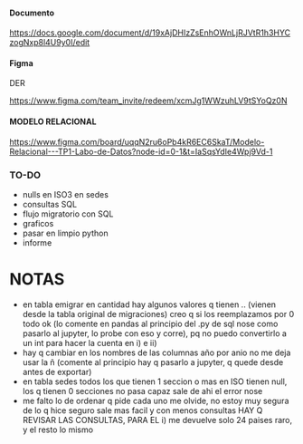 
#### Documento

https://docs.google.com/document/d/19xAjDHIzZsEnhOWnLjRJVtR1h3HYCzogNxp8l4U9y0I/edit

#### Figma
DER

https://www.figma.com/team_invite/redeem/xcmJg1WWzuhLV9tSYoQz0N

#### MODELO RELACIONAL

https://www.figma.com/board/uqqN2ru6oPb4kR6EC6SkaT/Modelo-Relacional---TP1-Labo-de-Datos?node-id=0-1&t=IaSqsYdIe4Wpj9Vd-1

### TO-DO

- nulls en ISO3 en sedes
- consultas SQL
- flujo migratorio con SQL 
- graficos
- pasar en limpio python
- informe

# NOTAS
- en tabla emigrar en cantidad hay algunos valores q tienen .. (vienen desde la tabla original de migraciones) creo q si los reemplazamos por 0 todo ok (lo comente en pandas al principio del .py de sql nose como pasarlo al jupyter, lo probe con eso y corre), pq no puedo convertirlo a un int para hacer la cuenta en i) e ii)
- hay q cambiar en los nombres de las columnas año por anio no me deja usar la ñ (comente al principio hay q pasarlo a jupyter, q quede desde antes de exportar)
- en tabla sedes todos los que tienen 1 seccion o mas en ISO tienen null, los q tienen 0 secciones no pasa capaz sale de ahi el error nose
- me falto lo de ordenar q pide cada uno me olvide, no estoy muy segura de lo q hice seguro sale mas facil y con menos consultas
HAY Q REVISAR LAS CONSULTAS, PARA EL i) me devuelve solo 24 paises raro, y el resto lo mismo
